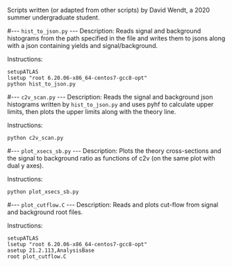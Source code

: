Scripts written (or adapted from other scripts) by David Wendt, 
a 2020 summer undergraduate student.


#--- `hist_to_json.py` ---
Description:
Reads signal and background histograms from the
path specified in the file and writes them to jsons
along with a json containing yields and signal/background.

Instructions:
```
setupATLAS
lsetup "root 6.20.06-x86_64-centos7-gcc8-opt"
python hist_to_json.py
```

#--- `c2v_scan.py` ---
Description:
Reads the signal and background json histograms written
by `hist_to_json.py` and uses pyhf to calculate upper limits,
then plots the upper limits along with the theory line.

Instructions:
```
python c2v_scan.py
```

#--- `plot_xsecs_sb.py` ---
Description:
Plots the theory cross-sections and the signal to background
ratio as functions of c2v (on the same plot with dual y axes).

Instructions:
```
python plot_xsecs_sb.py
```

#--- `plot_cutflow.C` ---
Description:
Reads and plots cut-flow from signal and background root files. 

Instructions:
```
setupATLAS
lsetup "root 6.20.06-x86_64-centos7-gcc8-opt"
asetup 21.2.113,AnalysisBase
root plot_cutflow.C
```
